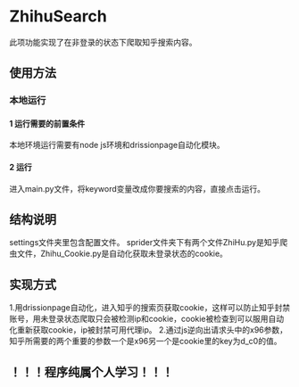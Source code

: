 # ZhihuSearch

此项功能实现了在非登录的状态下爬取知乎搜索内容。

## 使用方法

### 本地运行
#### 1 运行需要的前置条件

本地环境运行需要有node js环境和drissionpage自动化模块。 

#### 2 运行
进入main.py文件，将keyword变量改成你要搜索的内容，直接点击运行。

## 结构说明
settings文件夹里包含配置文件。
sprider文件夹下有两个文件ZhiHu.py是知乎爬虫文件，Zhihu_Cookie.py是自动化获取未登录状态的cookie。

## 实现方式
1.用drissionpage自动化，进入知乎的搜索页获取cookie，这样可以防止知乎封禁账号，用未登录状态爬取只会被检测ip和cookie，cookie被检查到可以服用自动化重新获取cookie，ip被封禁可用代理ip。
2.通过js逆向出请求头中的x96参数，知乎所需要的两个重要的参数一个是x96另一个是cookie里的key为d_c0的值。
## ！！！程序纯属个人学习！！！







